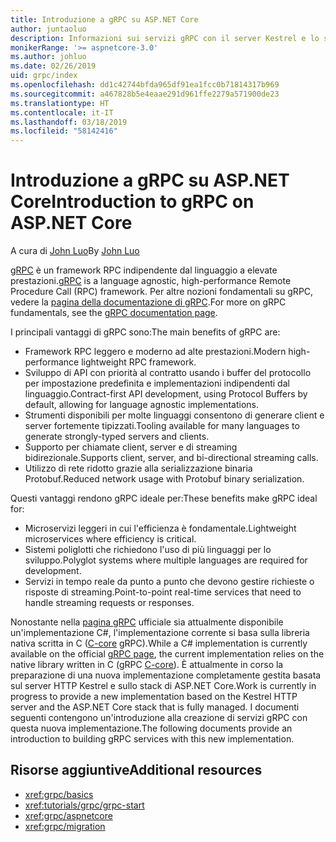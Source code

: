 ```yaml
---
title: Introduzione a gRPC su ASP.NET Core
author: juntaoluo
description: Informazioni sui servizi gRPC con il server Kestrel e lo stack di ASP.NET Core.
monikerRange: '>= aspnetcore-3.0'
ms.author: johluo
ms.date: 02/26/2019
uid: grpc/index
ms.openlocfilehash: dd1c42744bfda965df91ea1fcc0b71814317b969
ms.sourcegitcommit: a467828b5e4eaae291d961ffe2279a571900de23
ms.translationtype: HT
ms.contentlocale: it-IT
ms.lasthandoff: 03/18/2019
ms.locfileid: "58142416"
---
```

# <a name="introduction-to-grpc-on-aspnet-core"></a><span data-ttu-id="fc4e1-103">Introduzione a gRPC su ASP.NET Core</span><span class="sxs-lookup"><span data-stu-id="fc4e1-103">Introduction to gRPC on ASP.NET Core</span></span>

<span data-ttu-id="fc4e1-104">A cura di [John Luo](https://github.com/juntaoluo)</span><span class="sxs-lookup"><span data-stu-id="fc4e1-104">By [John Luo](https://github.com/juntaoluo)</span></span>

<span data-ttu-id="fc4e1-105">[gRPC](https://grpc.io/docs/guides/) è un framework RPC indipendente dal linguaggio a elevate prestazioni.</span><span class="sxs-lookup"><span data-stu-id="fc4e1-105">[gRPC](https://grpc.io/docs/guides/) is a language agnostic, high-performance Remote Procedure Call (RPC) framework.</span></span> <span data-ttu-id="fc4e1-106">Per altre nozioni fondamentali su gRPC, vedere la [pagina della documentazione di gRPC](https://grpc.io/docs/).</span><span class="sxs-lookup"><span data-stu-id="fc4e1-106">For more on gRPC fundamentals, see the [gRPC documentation page](https://grpc.io/docs/).</span></span>

<span data-ttu-id="fc4e1-107">I principali vantaggi di gRPC sono:</span><span class="sxs-lookup"><span data-stu-id="fc4e1-107">The main benefits of gRPC are:</span></span>
* <span data-ttu-id="fc4e1-108">Framework RPC leggero e moderno ad alte prestazioni.</span><span class="sxs-lookup"><span data-stu-id="fc4e1-108">Modern high-performance lightweight RPC framework.</span></span>
* <span data-ttu-id="fc4e1-109">Sviluppo di API con priorità al contratto usando i buffer del protocollo per impostazione predefinita e implementazioni indipendenti dal linguaggio.</span><span class="sxs-lookup"><span data-stu-id="fc4e1-109">Contract-first API development, using Protocol Buffers by default, allowing for language agnostic implementations.</span></span>
* <span data-ttu-id="fc4e1-110">Strumenti disponibili per molte linguaggi consentono di generare client e server fortemente tipizzati.</span><span class="sxs-lookup"><span data-stu-id="fc4e1-110">Tooling available for many languages to generate strongly-typed servers and clients.</span></span>
* <span data-ttu-id="fc4e1-111">Supporto per chiamate client, server e di streaming bidirezionale.</span><span class="sxs-lookup"><span data-stu-id="fc4e1-111">Supports client, server, and bi-directional streaming calls.</span></span>
* <span data-ttu-id="fc4e1-112">Utilizzo di rete ridotto grazie alla serializzazione binaria Protobuf.</span><span class="sxs-lookup"><span data-stu-id="fc4e1-112">Reduced network usage with Protobuf binary serialization.</span></span>

<span data-ttu-id="fc4e1-113">Questi vantaggi rendono gRPC ideale per:</span><span class="sxs-lookup"><span data-stu-id="fc4e1-113">These benefits make gRPC ideal for:</span></span>
* <span data-ttu-id="fc4e1-114">Microservizi leggeri in cui l'efficienza è fondamentale.</span><span class="sxs-lookup"><span data-stu-id="fc4e1-114">Lightweight microservices where efficiency is critical.</span></span>
* <span data-ttu-id="fc4e1-115">Sistemi poliglotti che richiedono l'uso di più linguaggi per lo sviluppo.</span><span class="sxs-lookup"><span data-stu-id="fc4e1-115">Polyglot systems where multiple languages are required for development.</span></span>
* <span data-ttu-id="fc4e1-116">Servizi in tempo reale da punto a punto che devono gestire richieste o risposte di streaming.</span><span class="sxs-lookup"><span data-stu-id="fc4e1-116">Point-to-point real-time services that need to handle streaming requests or responses.</span></span>

<span data-ttu-id="fc4e1-117">Nonostante nella [pagina gRPC](https://grpc.io/docs/quickstart/csharp.html) ufficiale sia attualmente disponibile un'implementazione C#, l'implementazione corrente si basa sulla libreria nativa scritta in C ([C-core](https://grpc.io/blog/grpc-stacks) gRPC).</span><span class="sxs-lookup"><span data-stu-id="fc4e1-117">While a C# implementation is currently available on the official [gRPC page](https://grpc.io/docs/quickstart/csharp.html), the current implementation relies on the native library written in C (gRPC [C-core](https://grpc.io/blog/grpc-stacks)).</span></span> <span data-ttu-id="fc4e1-118">È attualmente in corso la preparazione di una nuova implementazione completamente gestita basata sul server HTTP Kestrel e sullo stack di ASP.NET Core.</span><span class="sxs-lookup"><span data-stu-id="fc4e1-118">Work is currently in progress to provide a new implementation based on the Kestrel HTTP server and the ASP.NET Core stack that is fully managed.</span></span> <span data-ttu-id="fc4e1-119">I documenti seguenti contengono un'introduzione alla creazione di servizi gRPC con questa nuova implementazione.</span><span class="sxs-lookup"><span data-stu-id="fc4e1-119">The following documents provide an introduction to building gRPC services with this new implementation.</span></span>

## <a name="additional-resources"></a><span data-ttu-id="fc4e1-120">Risorse aggiuntive</span><span class="sxs-lookup"><span data-stu-id="fc4e1-120">Additional resources</span></span>

* <xref:grpc/basics>
* <xref:tutorials/grpc/grpc-start>
* <xref:grpc/aspnetcore>
* <xref:grpc/migration>